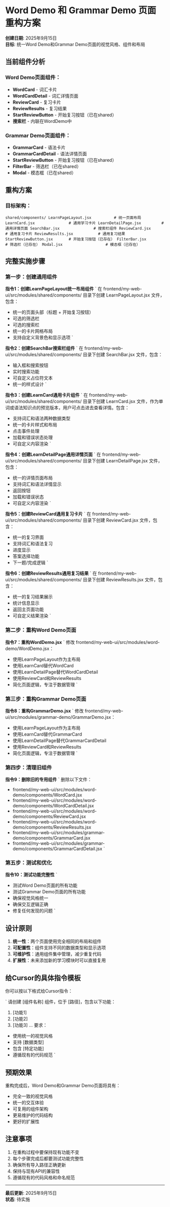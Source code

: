 ﻿# Word Demo 和 Grammar Demo 页面重构方案

**创建日期**: 2025年9月15日  
**目标**: 统一Word Demo和Grammar Demo页面的视觉风格、组件和布局

##  当前组件分析

### Word Demo页面组件：
- **WordCard** - 词汇卡片
- **WordCardDetail** - 词汇详情页面  
- **ReviewCard** - 复习卡片
- **ReviewResults** - 复习结果
- **StartReviewButton** - 开始复习按钮（已在shared）
- **搜索栏** - 内联在WordDemo中

### Grammar Demo页面组件：
- **GrammarCard** - 语法卡片
- **GrammarCardDetail** - 语法详情页面
- **StartReviewButton** - 开始复习按钮（已在shared）
- **FilterBar** - 筛选栏（已在shared）
- **Modal** - 模态框（已在shared）

##  重构方案

### 目标架构：
`
shared/components/
 LearnPageLayout.jsx          # 统一页面布局
 LearnCard.jsx               # 通用学习卡片
 LearnDetailPage.jsx         # 通用详情页面
 SearchBar.jsx               # 搜索栏组件
 ReviewCard.jsx              # 通用复习卡片
 ReviewResults.jsx           # 通用复习结果
 StartReviewButton.jsx       # 开始复习按钮（已存在）
 FilterBar.jsx               # 筛选栏（已存在）
 Modal.jsx                   # 模态框（已存在）
`

##  完整实施步骤

### 第一步：创建通用组件

**指令1：创建LearnPageLayout统一布局组件**
`
在 frontend/my-web-ui/src/modules/shared/components/ 目录下创建 LearnPageLayout.jsx 文件，包含：
- 统一的页面头部（标题 + 开始复习按钮）
- 可选的筛选栏
- 可选的搜索栏
- 统一的卡片网格布局
- 支持自定义背景色和显示选项
`

**指令2：创建SearchBar搜索栏组件**
`
在 frontend/my-web-ui/src/modules/shared/components/ 目录下创建 SearchBar.jsx 文件，包含：
- 输入框和搜索按钮
- 实时搜索功能
- 可自定义占位符文本
- 统一的样式设计
`

**指令3：创建LearnCard通用卡片组件**
`
在 frontend/my-web-ui/src/modules/shared/components/ 目录下创建 LearnCard.jsx 文件，作为单词或语法知识点的预览版本，用户可点击进去查看详情。包含：
- 支持词汇和语法两种数据类型
- 统一的卡片样式和布局
- 点击事件处理
- 加载和错误状态处理
- 可自定义内容渲染
`

**指令4：创建LearnDetailPage通用详情页面**
`
在 frontend/my-web-ui/src/modules/shared/components/ 目录下创建 LearnDetailPage.jsx 文件，包含：
- 统一的详情页面布局
- 支持词汇和语法详情显示
- 返回按钮
- 加载和错误状态
- 可自定义内容渲染
`

**指令5：创建ReviewCard通用复习卡片**
`
在 frontend/my-web-ui/src/modules/shared/components/ 目录下创建 ReviewCard.jsx 文件，包含：
- 统一的复习界面
- 支持词汇和语法复习
- 进度显示
- 答案选择功能
- 下一题/完成逻辑
`

**指令6：创建ReviewResults通用复习结果**
`
在 frontend/my-web-ui/src/modules/shared/components/ 目录下创建 ReviewResults.jsx 文件，包含：
- 统一的复习结果展示
- 统计信息显示
- 返回主页面功能
- 可自定义结果渲染
`

### 第二步：重构Word Demo页面

**指令7：重构WordDemo.jsx**
`
修改 frontend/my-web-ui/src/modules/word-demo/WordDemo.jsx：
- 使用LearnPageLayout作为主布局
- 使用LearnCard替代WordCard
- 使用LearnDetailPage替代WordCardDetail
- 使用ReviewCard和ReviewResults
- 简化页面逻辑，专注于数据管理
`

### 第三步：重构Grammar Demo页面

**指令8：重构GrammarDemo.jsx**
`
修改 frontend/my-web-ui/src/modules/grammar-demo/GrammarDemo.jsx：
- 使用LearnPageLayout作为主布局
- 使用LearnCard替代GrammarCard
- 使用LearnDetailPage替代GrammarCardDetail
- 使用ReviewCard和ReviewResults
- 简化页面逻辑，专注于数据管理
`

### 第四步：清理旧组件

**指令9：删除旧的专用组件**
`
删除以下文件：
- frontend/my-web-ui/src/modules/word-demo/components/WordCard.jsx
- frontend/my-web-ui/src/modules/word-demo/components/WordCardDetail.jsx
- frontend/my-web-ui/src/modules/word-demo/components/ReviewCard.jsx
- frontend/my-web-ui/src/modules/word-demo/components/ReviewResults.jsx
- frontend/my-web-ui/src/modules/grammar-demo/components/GrammarCard.jsx
- frontend/my-web-ui/src/modules/grammar-demo/components/GrammarCardDetail.jsx
`

### 第五步：测试和优化

**指令10：测试功能完整性**
`
- 测试Word Demo页面的所有功能
- 测试Grammar Demo页面的所有功能
- 确保视觉风格统一
- 确保交互逻辑正确
- 修复任何发现的问题
`

##  设计原则

1. **统一性**：两个页面使用完全相同的布局和组件
2. **可配置性**：组件支持不同的数据类型和显示选项
3. **可维护性**：通用组件集中管理，减少重复代码
4. **扩展性**：未来添加新的学习模块时可以直接复用

##  给Cursor的具体指令模板

你可以按以下格式给Cursor指令：

`
请创建 [组件名称] 组件，位于 [路径]，包含以下功能：
1. [功能1]
2. [功能2]
3. [功能3]
...
要求：
- 使用统一的视觉风格
- 支持 [数据类型]
- 包含 [特定功能]
- 遵循现有的代码规范
`

##  预期效果

重构完成后，Word Demo和Grammar Demo页面将具有：
- 完全一致的视觉风格
- 统一的交互体验
- 可复用的组件架构
- 更易维护的代码结构
- 更好的扩展性

##  注意事项

1. 在重构过程中要保持现有功能不变
2. 每个步骤完成后都要测试功能完整性
3. 确保所有导入路径正确更新
4. 保持与现有API的兼容性
5. 遵循现有的代码风格和命名规范

---

**最后更新**: 2025年9月15日  
**状态**: 待实施

